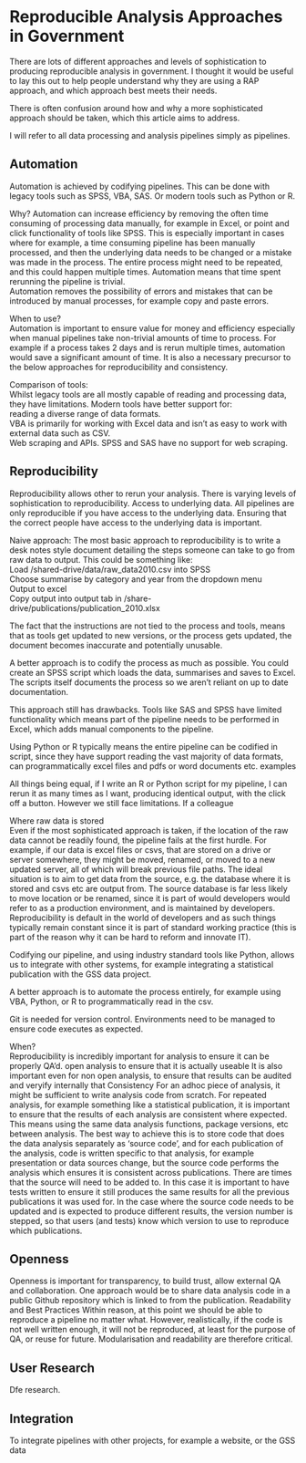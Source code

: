 # Reproducible Analysis Approaches in Government

There are lots of different approaches and levels of sophistication to producing reproducible analysis in government. I thought it would be useful to lay this out to help people understand why they are using a RAP approach, and which approach best meets their needs.

There is often confusion around how and why a more sophisticated approach should be taken, which this article aims to address.

I will refer to all data processing and analysis pipelines simply as pipelines.

## Automation
Automation is achieved by codifying pipelines. This can be done with legacy tools such as SPSS, VBA, SAS. Or modern tools such as Python or R.

Why? 
Automation can increase efficiency by removing the often time consuming of processing data manually, for example in Excel, or point and click functionality of tools like SPSS. This is especially important in cases where for example, a time consuming pipeline has been manually processed, and then the underlying data needs to be changed or a mistake was made in the process. The entire process might need to be repeated, and this could happen multiple times. Automation means that time spent rerunning the pipeline is trivial.  
Automation removes the possibility of errors and mistakes that can be introduced by manual processes, for example copy and paste errors.

When to use?  
Automation is important to ensure value for money and efficiency especially when manual pipelines take non-trivial amounts of time to process. For example if a process takes 2 days and is rerun multiple times, automation would save a significant amount of time.
It is also a necessary precursor to the below approaches for reproducibility and consistency.

Comparison of tools:  
Whilst legacy tools are all mostly capable of reading and processing data, they have limitations. 
Modern tools have better support for:  
reading a diverse range of data formats.  
VBA is primarily for working with Excel data and isn’t as easy to work with external data such as CSV.  
Web scraping and APIs. SPSS and SAS have no support for web scraping.  

## Reproducibility
Reproducibility allows other to rerun your analysis. There is varying levels of sophistication to reproducibility.
Access to underlying data. All pipelines are only reproducible if you have access to the underlying data. Ensuring that the correct people have access to the underlying data is important.

Naive approach:
The most basic approach to reproducibility is to write a desk notes style document detailing the steps someone can take to go from raw data to output. This could be something like:  
Load /shared-drive/data/raw_data2010.csv into SPSS  
Choose summarise by category and year from the dropdown menu  
Output to excel  
Copy output into output tab in /share-drive/publications/publication_2010.xlsx  

The fact that the instructions are not tied to the process and tools, means that as tools get updated to new versions, or the process gets updated, the document becomes inaccurate and potentially unusable.

A better approach is to codify the process as much as possible. You could create an SPSS script which loads the data, summarises and saves to Excel. The scripts itself documents the process so we aren’t reliant on up to date documentation.

This approach still has drawbacks. Tools like SAS and SPSS have limited functionality which means part of the pipeline needs to be performed in Excel, which adds manual components to the pipeline.

Using Python or R typically means the entire pipeline can be codified in script, since they have support reading the vast majority of data formats, can programmatically excel files and pdfs or word documents etc. examples

All things being equal, if I write an R or Python script for my pipeline, I can rerun it as many times as I want, producing identical output, with the click off a button. However we still face limitations. If a colleague

Where raw data is stored  
Even if the most sophisticated approach is taken, if the location of the raw data cannot be readily found, the pipeline fails at the first hurdle. For example, if our data is excel files or csvs, that are stored on a drive or server somewhere, they might be moved, renamed, or moved to a new updated server, all of which will break previous file paths. The ideal situation is to aim to get data from the source, e.g. the database where it is stored and csvs etc are output from. The source database is far less likely to move location or be renamed, since it is part of would developers would refer to as a production environment, and is maintained by developers. Reproducibility is default in the world of developers and as such things typically remain constant since it is part of standard working practice (this is part of the reason why it can be hard to reform and innovate IT).

Codifying our pipeline, and using industry standard tools like Python, allows us to integrate with other systems, for example integrating a statistical publication with the GSS data project.

A better approach is to automate the process entirely, for example using VBA, Python, or R to programmatically read in the csv.

Git is needed for version control.
Environments need to be managed to ensure code executes as expected.

When?  
Reproducibility is incredibly important for analysis to ensure it can be properly QA’d. open analysis to ensure that it is actually useable
It is also important even for non open analysis, to ensure that results can be audited and veryify internally that 
Consistency
For an adhoc piece of analysis, it might be sufficient to write analysis code from scratch.
For repeated analysis, for example something like a statistical publication, it is important to ensure that the results of each analysis are consistent where expected. This means using the same data analysis functions, package versions, etc between analysis. The best way to achieve this is to store code that does the data analysis separately as ‘source code’, and for each publication of the analysis, code is written specific to that analysis, for example presentation or data sources change, but the source code performs the analysis which ensures it is consistent across publications.
There are times that the source will need to be added to. In this case it is important to have tests written to ensure it still produces the same results for all the previous publications it was used for.
In the case where the source code needs to be updated and is expected to produce different results, the version number is stepped, so that users (and tests) know which version to use to reproduce which publications.

## Openness
Openness is important for transparency, to build trust, allow external QA and collaboration. One approach would be to share data analysis code in a public Github repository which is linked to from the publication.
Readability and Best Practices
Within reason, at this point we should be able to reproduce a pipeline no matter what. However, realistically, if the code is not well written enough, it will not be reproduced, at least for the purpose of QA, or reuse for future. Modularisation and readability are therefore critical.

## User Research
Dfe research.

## Integration
To integrate pipelines with other projects, for example a website, or the GSS data 
